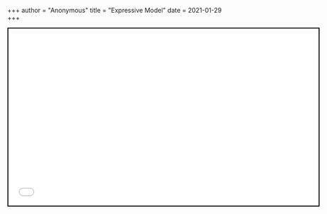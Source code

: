 +++
 author = "Anonymous"
 title = "Expressive Model"
 date = 2021-01-29
+++


 
 <iframe seamless src="/obsidian_port/nodes/Expressive_Model.html" style="width:700px; height:400px; border: 2px solid black"></iframe>